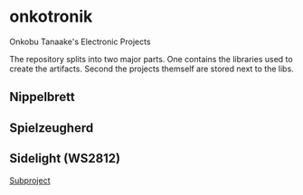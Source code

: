# onkotronik
Onkobu Tanaake's Electronic Projects

The repository splits into two major parts. One contains the libraries used
to create the artifacts. Second the projects themself are stored next to the
libs.

## Nippelbrett

## Spielzeugherd

## Sidelight (WS2812)
[Subproject](sidelight/README.md)
